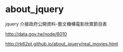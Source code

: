 # about_jquery
jquery
介接政府公開資料-藝文機構電影欣賞節目表

http://data.gov.tw/node/6010

http://rk62pt.github.io/about_jquery/real_movies.html


